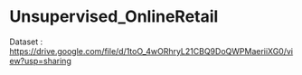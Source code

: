 # Unsupervised_OnlineRetail
Dataset :
https://drive.google.com/file/d/1toO_4wORhryL21CBQ9DoQWPMaeriiXG0/view?usp=sharing

